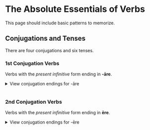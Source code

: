 # The Absolute Essentials of Verbs

This page should include basic patterns to memorize.

## Conjugations and Tenses

There are four conjugations and six tenses.

### 1st Conjugation Verbs

Verbs with the _present infinitive_ form ending in **-āre**.

<details>
  <summary>View conjugation endings for -āre</summary>

  <table>
    <thead>
      <tr>
        <th colspan="2"></th>
        <th style="text-align: center;">Present Indicative</th>
        <th style="text-align: center;">Future Indicative</th>
        <th style="text-align: center;">Imperfect Indicative</th>
      </tr>
      <tr>
        <th colspan="2"></th>
        <th style="text-align: center;font-style: italic;">am</th>
        <th style="text-align: center;font-style: italic;">will</th>
        <th style="text-align: center;font-style: italic;">was</th>
      </tr>
    </thead>
    <tbody>
      <tr>
        <td rowspan="3">Sg.</td>
        <td>1<sup>st</sup></td>
        <td style="text-align: center;">-ō</td>
        <td style="text-align: center;">-ābō</td>
        <td style="text-align: center;">-ābam</td>
      </tr>
      <tr>
        <td>2<sup>nd</sup></td>
        <td style="text-align: center;">-ās</td>
        <td style="text-align: center;">-ābis</td>
        <td style="text-align: center;">-ābas</td>
      </tr>
      <tr>
        <td>3<sup>rd</sup></td>
        <td style="text-align: center;">-at</td>
        <td style="text-align: center;">-ābit</td>
        <td style="text-align: center;">-ābat</td>
      </tr>
      <tr>
        <td rowspan="3">Pl.</td>
        <td>1<sup>st</sup></td>
        <td style="text-align: center;">-āmus</td>
        <td style="text-align: center;">-ābimus</td>
        <td style="text-align: center;">-ābamus</td>
      </tr>
      <tr>
        <td>2<sup>nd</sup></td>
        <td style="text-align: center;">-ātis</td>
        <td style="text-align: center;">-ābitis</td>
        <td style="text-align: center;">-ābatis</td>
      </tr>
      <tr>
        <td>3<sup>rd</sup></td>
        <td style="text-align: center;">-ant</td>
        <td style="text-align: center;">-ābunt</td>
        <td style="text-align: center;">-ābant</td>
      </tr>
      </tr>
    </tbody>
  </table>
</details>

<br />

### 2nd Conjugation Verbs

Verbs with the _present infinitive_ form ending in **ēre**.

<details>
  <summary>View conjugation endings for -ēre</summary>

  <table>
    <thead>
      <tr>
        <th colspan="2"></th>
        <th style="text-align: center;">Present Indicative</th>
        <th style="text-align: center;">Future Indicative</th>
        <th style="text-align: center;">Imperfect Indicative</th>
      </tr>
      <tr>
        <th colspan="2"></th>
        <th style="text-align: center;font-style: italic;">am</th>
        <th style="text-align: center;font-style: italic;">will</th>
        <th style="text-align: center;font-style: italic;">was</th>
      </tr>
    </thead>
    <tbody>
      <tr>
        <td rowspan="3">Sg.</td>
        <td>1<sup>st</sup></td>
        <td style="text-align: center;">-ō</td>
        <td style="text-align: center;">-ābō</td>
        <td style="text-align: center;">-ābam</td>
      </tr>
      <tr>
        <td>2<sup>nd</sup></td>
        <td style="text-align: center;">-ās</td>
        <td style="text-align: center;">-ābis</td>
        <td style="text-align: center;">-ābas</td>
      </tr>
      <tr>
        <td>3<sup>rd</sup></td>
        <td style="text-align: center;">-at</td>
        <td style="text-align: center;">-ābit</td>
        <td style="text-align: center;">-ābat</td>
      </tr>
      <tr>
        <td rowspan="3">Pl.</td>
        <td>1<sup>st</sup></td>
        <td style="text-align: center;">-āmus</td>
        <td style="text-align: center;">-ābimus</td>
        <td style="text-align: center;">-ābamus</td>
      </tr>
      <tr>
        <td>2<sup>nd</sup></td>
        <td style="text-align: center;">-ātis</td>
        <td style="text-align: center;">-ābitis</td>
        <td style="text-align: center;">-ābatis</td>
      </tr>
      <tr>
        <td>3<sup>rd</sup></td>
        <td style="text-align: center;">-ant</td>
        <td style="text-align: center;">-ābunt</td>
        <td style="text-align: center;">-ābant</td>
      </tr>
      </tr>
    </tbody>
  </table>
</details>

<br />

